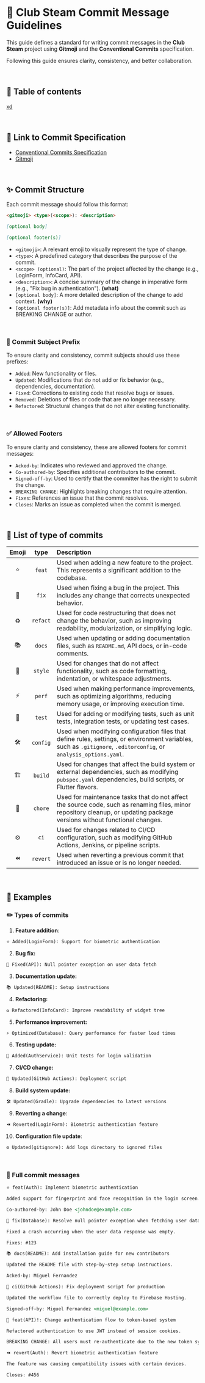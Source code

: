 # 📜 Club Steam Commit Message Guidelines

This guide defines a standard for writing commit messages in the **Club Steam** project using **Gitmoji** and the **Conventional Commits** specification.  

Following this guide ensures clarity, consistency, and better collaboration.

</br>

## 📃 Table of contents
[xd](link-to-commit-specification)

</br>

## 📌 Link to Commit Specification

- [Conventional Commits Specification](https://github.com/RazFernandez/club_steam_app)  
- [Gitmoji](https://gitmoji.dev)

</br>

## ✨ Commit Structure

Each commit message should follow this format:

```md
<gitmoji> <type>(<scope>): <description>

[optional body]

[optional footer(s)]
```

- `<gitmoji>`: A relevant emoji to visually represent the type of change.
- `<type>`: A predefined category that describes the purpose of the commit.
- `<scope> (optional)`: The part of the project affected by the change (e.g., LoginForm, InfoCard, API).
- `<description>`: A concise summary of the change in imperative form (e.g., "Fix bug in authentication"). **(what)**
- `[optional body]`: A more detailed description of the change to add context. **(why)**
- `[optional footer(s)]`: Add metadata info about the commit such as BREAKING CHANGE or author.

</br>

### 🔔 Commit Subject Prefix
To ensure clarity and consistency, commit subjects should use these prefixes:
- `Added`: New functionality or files.
- `Updated`: Modifications that do not add or fix behavior (e.g., dependencies, documentation).
- `Fixed`: Corrections to existing code that resolve bugs or issues.
- `Removed`: Deletions of files or code that are no longer necessary.
- `Refactored`: Structural changes that do not alter existing functionality.

</br>

### ✅ Allowed Footers
To ensure clarity and consistency, these are allowed footers for commit messages:
- `Acked-by`: Indicates who reviewed and approved the change.
- `Co-authored-by`: Specifies additional contributors to the commit.
- `Signed-off-by`: Used to certify that the committer has the right to submit the change.  
- `BREAKING CHANGE`: Highlights breaking changes that require attention.
- `Fixes`: References an issue that the commit resolves.
- `Closes`: Marks an issue as completed when the commit is merged.

</br>
  
## 📖 List of type of commits

| Emoji | type | Description|
| :-----: | :----: | :---------- |
| ⭐ | `feat` | Used when adding a new feature to the project. This represents a significant addition to the codebase. |
| 🐛 | `fix` | Used when fixing a bug in the project. This includes any change that corrects unexpected behavior. |
| ♻️ | `refact` | Used for code restructuring that does not change the behavior, such as improving readability, modularization, or simplifying logic. |
| 📚 | `docs` | Used when updating or adding documentation files, such as `README.md`, API docs, or in-code comments. |
| 🎨 | `style` |Used for changes that do not affect functionality, such as code formatting, indentation, or whitespace adjustments. |
| ⚡ | `perf` | Used when making performance improvements, such as optimizing algorithms, reducing memory usage, or improving execution time. |
| 🧪 | `test` | Used for adding or modifying tests, such as unit tests, integration tests, or updating test cases. |
| 🛠 | `config` | Used when modifying configuration files that define rules, settings, or environment variables, such as `.gitignore`, `.editorconfig`, or `analysis_options.yaml`. |
| 🏗 | `build` | Used for changes that affect the build system or external dependencies, such as modifying `pubspec.yaml` dependencies, build scripts, or Flutter flavors. |
| 🔧 | `chore` | Used for maintenance tasks that do not affect the source code, such as renaming files, minor repository cleanup, or updating package versions without functional changes. |
| ⚙️ | `ci` | Used for changes related to CI/CD configuration, such as modifying GitHub Actions, Jenkins, or pipeline scripts. |
| ⏪ | `revert` | Used when reverting a previous commit that introduced an issue or is no longer needed. |

</br>

## 📝 Examples
### ✏️ Types of commits
1. **Feature addition**:
```md
⭐ Added(LoginForm): Support for biometric authentication
```
2. **Bug fix:**
```md
🐛 Fixed(API): Null pointer exception on user data fetch
```
3. **Documentation update:**
```md
📚 Updated(README): Setup instructions
```
4. **Refactoring:**
```md
♻️ Refactored(InfoCard): Improve readability of widget tree
```
5. **Performance improvement:**
```md
⚡ Optimized(Database): Query performance for faster load times
```
6. **Testing update:**
```md
🧪 Added(AuthService): Unit tests for login validation
```
7. **CI/CD change:**
```md
🚀 Updated(GitHub Actions): Deployment script
```

8. **Build system update:**
```md
🛠️ Updated(Gradle): Upgrade dependencies to latest versions
```
9. **Reverting a change**:
```md
⏪ Reverted(LoginForm): Biometric authentication feature
```
10. **Configuration file update**:
```md
⚙️ Updated(gitignore): Add logs directory to ignored files
```

</br>

### 📝 Full commit messages

```md
⭐ feat(Auth): Implement biometric authentication  

Added support for fingerprint and face recognition in the login screen.  

Co-authored-by: John Doe <johndoe@example.com>  
```

```md
🐛 fix(Database): Resolve null pointer exception when fetching user data  

Fixed a crash occurring when the user data response was empty.  

Fixes: #123  
```

```md
📚 docs(README): Add installation guide for new contributors  

Updated the README file with step-by-step setup instructions.  

Acked-by: Miguel Fernandez  
```

```md
🚀 ci(GitHub Actions): Fix deployment script for production  

Updated the workflow file to correctly deploy to Firebase Hosting.  

Signed-off-by: Miguel Fernandez <miguel@example.com>  
```

```md
🚨 feat(API)!: Change authentication flow to token-based system  

Refactored authentication to use JWT instead of session cookies.  

BREAKING CHANGE: All users must re-authenticate due to the new token system.
```

```md
⏪ revert(Auth): Revert biometric authentication feature  

The feature was causing compatibility issues with certain devices.  

Closes: #456  
```

